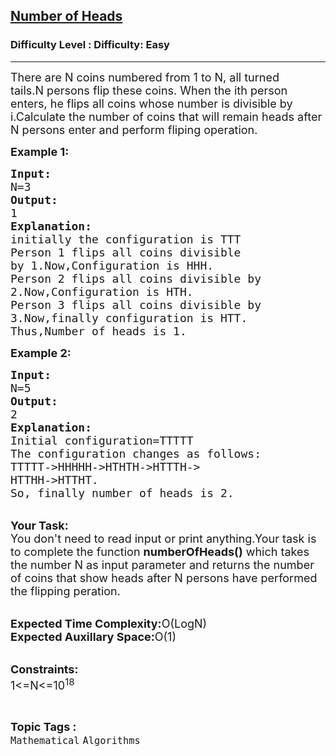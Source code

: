 <h2><a href="https://www.geeksforgeeks.org/problems/number-of-heads3629/1?page=13&status=unsolved&sortBy=accuracy">Number of Heads</a></h2><h3>Difficulty Level : Difficulty: Easy</h3><hr><div class="problems_problem_content__Xm_eO"><p><span style="font-size:18px">There are N&nbsp;coins&nbsp;numbered from 1&nbsp;to N, all turned tails.N&nbsp;persons flip&nbsp;these coins. When the ith&nbsp;person enters, he&nbsp;flips&nbsp;all coins&nbsp;whose number is divisible by i.Calculate&nbsp;the number of coins that will remain heads&nbsp;after N&nbsp;persons enter and perform fliping&nbsp;operation.</span></p>

<p><strong><span style="font-size:18px">Example 1:</span></strong></p>

<pre><span style="font-size:18px"><strong>Input:</strong>
N=3
<strong>Output:</strong>
1
<strong>Explanation:</strong>
initially the configuration is TTT
Person 1 flips all coins divisible
by 1.Now,Configuration is HHH.
Person 2 flips all coins divisible by
2.Now,Configuration is HTH.
Person 3 flips all coins divisible by 
3.Now,finally configuration is HTT.
Thus,Number of heads is 1.</span></pre>

<p><strong><span style="font-size:18px">Example 2:</span></strong></p>

<pre><span style="font-size:18px"><strong>Input:</strong>
N=5
<strong>Output:</strong>
2
<strong>Explanation:</strong>
Initial configuration=TTTTT
The configuration changes as follows:
TTTTT-&gt;HHHHH-&gt;HTHTH-&gt;HTTTH-&gt;
HTTHH-&gt;HTTHT.
So, finally number of heads is 2.</span></pre>

<p><br>
<span style="font-size:18px"><strong>Your Task:</strong><br>
You don't need to read input or print anything.Your task is to complete the function <strong>numberOfHeads()</strong> which takes the number N as input parameter and returns the number of coins that show heads after N persons have performed the flipping peration.</span></p>

<p><br>
<span style="font-size:18px"><strong>Expected Time Complexity:</strong>O(LogN)<br>
<strong>Expected Auxillary Space:</strong>O(1)</span></p>

<p><br>
<span style="font-size:18px"><strong>Constraints:</strong><br>
1&lt;=N&lt;=10<sup>18</sup></span></p>
</div><br><p><span style=font-size:18px><strong>Topic Tags : </strong><br><code>Mathematical</code>&nbsp;<code>Algorithms</code>&nbsp;